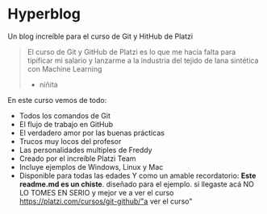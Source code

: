 # Hyperblog
Un blog increíble para el curso de Git y HitHub de Platzi
>El curso de Git y GitHub de Platzi es lo que me hacía falta para tipificar mi salario y lanzarme a la industria del tejido de lana sintética con Machine Learning 
> - niñita

En este curso vemos de todo:
* Todos los comandos de Git
* El flujo de trabajo en GitHub
* El verdadero amor por las buenas prácticas
* Trucos muy locos del profesor
* Las personalidades multiples de Freddy
* Creado por el increíble Platzi Team
* Incluye ejemplos de Windows, Linux y Mac
* Disponible para todas las edades 
Y como un amable recordatorio: **Este readme.md es un chiste**. diseñado para el ejemplo. si llegaste acá NO LO TOMES EN SERIO y mejor ve a ver el curso https://platzi.com/cursos/git-github/"a ver el curso"